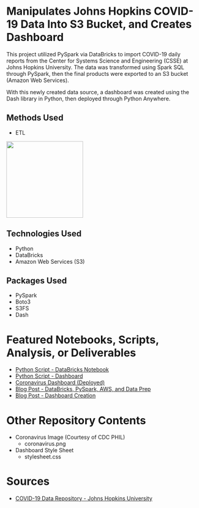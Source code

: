 # Manipulates Johns Hopkins COVID-19 Data Into S3 Bucket, and Creates Dashboard
This project utilized PySpark via DataBricks to import COVID-19 daily reports from the Center for Systems Science and Engineering (CSSE) at Johns Hopkins University. The data was transformed using Spark SQL through PySpark, then the final products were exported to an S3 bucket (Amazon Web Services).

With this newly created data source, a dashboard was created using the Dash library in Python, then deployed through Python Anywhere.

## Methods Used
* ETL

<img src="https://erikajacobs.netlify.app/post/covid-19-sparked-aws-ideas/featured.png" width="200">

## Technologies Used
* Python
* DataBricks
* Amazon Web Services (S3)

## Packages Used
* PySpark
* Boto3
* S3FS
* Dash

# Featured Notebooks, Scripts, Analysis, or Deliverables
* [Python Script - DataBricks Notebook](https://github.com/ErikaJacobs/COVID-19-Project/blob/master/COVID-19%20Databricks%20Notebook.ipynb)
* [Python Script - Dashboard](https://github.com/ErikaJacobs/COVID-19-Project/blob/master/Dashboard/application.py)
* [Coronavirus Dashboard (Deployed)](http://erikajacobs.pythonanywhere.com/)
* [Blog Post - DataBricks, PySpark, AWS, and Data Prep](https://erikajacobs.netlify.app/post/covid-19-sparked-aws-ideas/)
* [Blog Post - Dashboard Creation](https://erikajacobs.netlify.app/post/dash-of-coronavirus-data/)

# Other Repository Contents
* Coronavirus Image (Courtesy of CDC PHIL)
     * coronavirus.png
* Dashboard Style Sheet
     * stylesheet.css

# Sources
* [COVID-19 Data Repository - Johns Hopkins University](https://github.com/CSSEGISandData/COVID-19?files=1)
